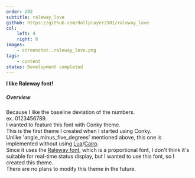 ```yaml
---
order: 202
subtitle: raleway_love
github: https://github.com/dollplayer2501/raleway_love
col:
    left: 4
    right: 8
images:
    - screenshot..raleway_love.png
tags:
    - content
status: Development completed
---
```


**I like Raleway font!**  

##### Overview

Because I like the baseline deviation of the numbers.  
ex. 0123456789.  
I wanted to feature this font with Conky theme.  
This is the first theme I created when I started using Conky.  
Unlike 'angle_minus_five_degrees' mentioned above, this one is implemented without using [Lua](https://www.lua.org/)/[Cairo](https://www.cairographics.org/).  
Since it uses the [Raleway font](https://fonts.google.com/specimen/Raleway), which is a proportional font, I don't think it's suitable for real-time status display, but I wanted to use this font, so I created this theme.  
There are no plans to modify this theme in the future.
